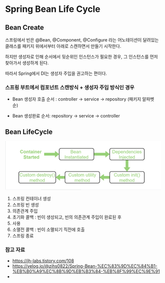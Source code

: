 # Spring Bean Life Cycle
## Bean Create
스프링에서 빈은 @Bean, @Component, @Configure 라는 어노테이션이 달려있는 클래스를 패키지 위에서부터 아래로 스캔하면서 만들기 시작한다.

하지만 생성자로 인해 순서에서 뒷순위인 인스턴스가 필요한 경우, 그 인스턴스를 먼저 찾아가서 생성하게 된다.

따라서 Spring에서 DI는 생성자 주입을 권고하는 편이다.

### 스프링 부트에서 컴포넌트 스캔방식 + 생성자 주입 방식인 경우

- Bean 생성자 호출 순서 : controller -> service -> repository (패키지 알파벳 순)

- Bean 생성완료 순서: repository -> service -> controller

## Bean LifeCycle
![BeanLifeCycle.png](image%2FBeanLifeCycle.png)
1. 스프링 컨테이너 생성
2. 스프링 빈 생성
3. 의존관계 주입
4. 초기화 콜백 : 빈이 생성되고, 빈의 의존관계 주입이 완료된 후
5. 사용
6. 소멸전 콜백 : 빈이 소멸되기 직전에 호출
7. 스프링 종료

### 참고 자료
- https://jh-labs.tistory.com/108
- https://velog.io/@zihs0822/Spring-Bean-%EC%83%9D%EC%84%B1-%EB%B0%A9%EC%8B%9D%EB%B3%84-%EB%8F%99%EC%9E%91
- 